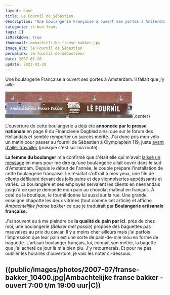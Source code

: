 ```yaml
---
layout: base
title: Le Fournil de Sébastien
description: "Une boulangerie Française a ouvert ses portes à Amsterdam. Il fallait que j'y aille.    "
categorie: ik-ben-frans
tags: []
isMarkdown: true
thumbnail: ambachtelijke-franse-bakker.jpg
image_alt: le Fournil de Sébastien
permalink: le-fournil-de-sebastien/
date: 2007-07-20
update: 2022-03-28
---
```


Une boulangerie Française a ouvert ses portes à Amsterdam. Il fallait que j'y aille.

![le Fournil de Sébastien](ambachtelijke-franse-bakker.jpg){.center}

L'ouverture de cette boulangerie a déjà été **annoncée par le presse nationale** en page 6 du Financieele Dagblad ainsi que sur le forum des Hollandais et semble remporter un succès mérité. J'ai donc pris mon vélo un matin pour passer au fournil de Sébastien à Olympiaplein 119, juste [avant d'aller travailler](/de-mon-boulot) (puisque c'est sur ma route).

**La femme du boulanger** m'a confirmé que c'était elle qui m'avait [laissé un message](/le-lunch-du-midi#co) en mars pour me dire qu'une boulangerie allait ouvrir dans le sud d'Amsterdam. Depuis le début de l'année, le couple prépare l'installation de cette boulangerie française. Le résultat s'offrait à mes yeux, une file de clients défilaient devant des jolis pains et des viennoiseries appétissants et variés. La boulangère et ses employés servaient les clients en néerlandais jusqu'à ce que je demande mon pain au chocolat matinal en français. À coté de la boutique, le fournil donne lui aussi sur la rue. Une grande enseigne chapotte les deux vitrines (tout comme cet article) et affiche *Ambachtelijke franse bakker* ce que je traduirait par **Boulangerie artisanale française**.

J'ai souvent eu à me plaindre de **la qualité du pain par ici**. près de chez moi, une boulangerie (*Bakker met passie*) propose des baguettes pas mauvaises au prix du caviar. Il y a moins cher ailleurs mais j'ai parfois l'impression que leur pain est une sorte de pain-de-mie mou en forme de baguette. L'artisan boulanger français, lui, connait son métier, la bagette que j'ai acheté ce jour là m'a bien plu. J'y retournerais. Et pour ne pas oublier les horaires d'ouverture, je vais les noter ci-dessous.

((public/images/photos/2007-07/franse-bakker_10400.jpg|Ambachtelijke franse bakker - ouvert 7:00 t/m 19:00 uur|C))
---